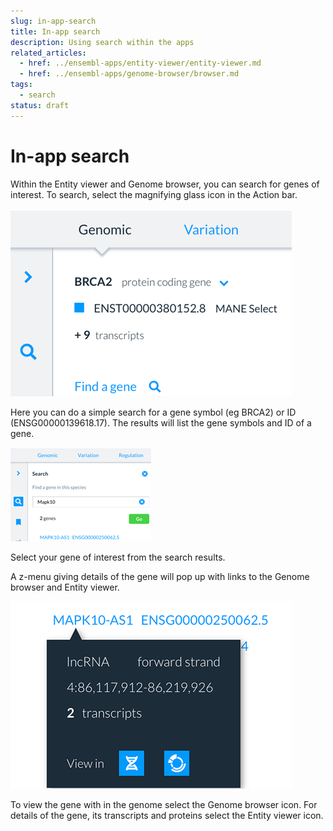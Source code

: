 ```yaml
---
slug: in-app-search
title: In-app search
description: Using search within the apps
related_articles:
  - href: ../ensembl-apps/entity-viewer/entity-viewer.md
  - href: ../ensembl-apps/genome-browser/browser.md
tags:
  - search
status: draft
---
```


# In-app search

Within the Entity viewer and Genome browser, you can search for genes of interest. To search, select the magnifying glass icon in the Action bar.

![](media/genome-browser-search-for-a-gene.png)

Here you can do a simple search for a gene symbol (eg BRCA2) or ID (ENSG00000139618.17). The results will list the gene symbols and ID of a gene. 

![](media/gene-symbol-search-150-225.png)

Select your gene of interest from the search results.

A z-menu giving details of the gene will pop up with links to the Genome browser and Entity viewer.

![](media/search-gene-z-menu.png)

To view the gene with in the genome select the Genome browser icon. For details of the gene, its transcripts and proteins select the Entity viewer icon.


